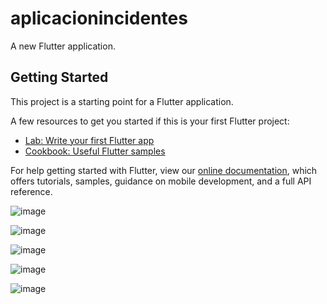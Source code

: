 # aplicacionincidentes

A new Flutter application.

## Getting Started

This project is a starting point for a Flutter application.

A few resources to get you started if this is your first Flutter project:

- [Lab: Write your first Flutter app](https://flutter.dev/docs/get-started/codelab)
- [Cookbook: Useful Flutter samples](https://flutter.dev/docs/cookbook)

For help getting started with Flutter, view our
[online documentation](https://flutter.dev/docs), which offers tutorials,
samples, guidance on mobile development, and a full API reference.


![image](https://user-images.githubusercontent.com/55921419/183628430-b3ad9af7-60c8-478c-86ff-0dda61778796.png)

![image](https://user-images.githubusercontent.com/55921419/183628992-5e0aac32-bc63-42a7-83bc-59db491789d7.png)

![image](https://user-images.githubusercontent.com/55921419/183629052-7b67739b-308b-4b1b-ba5a-11413c15b395.png)

![image](https://user-images.githubusercontent.com/55921419/183629117-173d8af5-0032-48dd-974e-f092247b24df.png)

![image](https://user-images.githubusercontent.com/55921419/183629172-6ef52a5a-7e8e-4c77-82d6-dab23d97e247.png)
